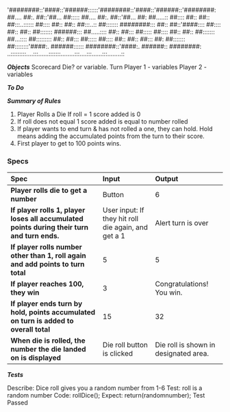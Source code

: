 '########::'####::'######::::::'########::'####::'######::'########:
##.... ##:. ##::'##... ##::::: ##.... ##:. ##::'##... ##: ##.....::
##:::: ##:: ##:: ##:::..:::::: ##:::: ##:: ##:: ##:::..:: ##:::::::
########::: ##:: ##::'####:::: ##:::: ##:: ##:: ##::::::: ######:::
##.....:::: ##:: ##::: ##::::: ##:::: ##:: ##:: ##::::::: ##...::::
##::::::::: ##:: ##::: ##::::: ##:::: ##:: ##:: ##::: ##: ##:::::::
##::::::::'####:. ######:::::: ########::'####:. ######:: ########:
..:::::::::....:::......:::::::........:::....:::......:::........::

**_Objects_**
Scorecard
Die? or variable.
Turn
Player 1 - variables
Player 2 - variables

**_To Do_**

**_Summary of Rules_**

1. Player Rolls a Die
   If roll = 1
   score added is 0
2. If roll does not equal 1
   score added is equal to number rolled
3. If player wants to end turn & has not rolled a one, they can hold. Hold means adding the accumulated points from the turn to their score.
4. First player to get to 100 points wins.

### Specs

| Spec                                                                                        | Input                                               | Output                                |
| :------------------------------------------------------------------------------------------ | :-------------------------------------------------- | :------------------------------------ |
| **Player rolls die to get a number**                                                        | Button                                              | 6                                     |
| **If player rolls 1, player loses all accumulated points during their turn and turn ends.** | User input: If they hit roll die again, and get a 1 | Alert turn is over                    |
| **If player rolls number other than 1, roll again and add points to turn total**            | 5                                                   | 5                                     |
| **If player reaches 100, they win**                                                         | 3                                                   | Congratulations! You win.             |
| **If player ends turn by hold, points accumulated on turn is added to overall total**       | 15                                                  | 32                                    |
| **When die is rolled, the number the die landed on is displayed**                           | Die roll button is clicked                          | Die roll is shown in designated area. |

**_Tests_**

Describe: Dice roll gives you a random number from 1-6
Test: roll is a random number
Code: rollDice();
Expect: return(randomnumber);
Test Passed
